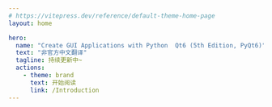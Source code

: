 ```yaml
---
# https://vitepress.dev/reference/default-theme-home-page
layout: home

hero:
  name: "Create GUI Applications with Python  Qt6 (5th Edition, PyQt6)"
  text: "非官方中文翻译"
  tagline: 持续更新中~
  actions:
    - theme: brand
      text: 开始阅读
      link: /Introduction
---
```


